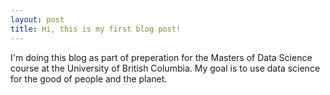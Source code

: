 ```yaml
---
layout: post
title: Hi, this is my first blog post!
---
```


I'm doing this blog as part of preperation for the Masters of Data Science course at the University of British Columbia. My goal is to use data science for the good of people and the planet.

